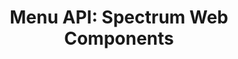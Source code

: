 ---
layout: api.njk
title: 'Menu API: Spectrum Web Components'
displayName: Menu
componentName: menu
tags:
  - component-api
---